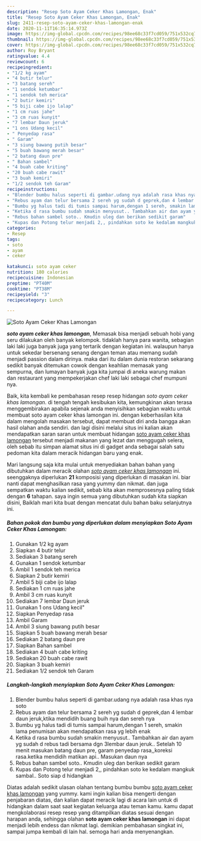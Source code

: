 ```yaml
---
description: "Resep Soto Ayam Ceker Khas Lamongan, Enak"
title: "Resep Soto Ayam Ceker Khas Lamongan, Enak"
slug: 2411-resep-soto-ayam-ceker-khas-lamongan-enak
date: 2020-11-11T16:35:14.973Z
image: https://img-global.cpcdn.com/recipes/98ee68c33f7cd059/751x532cq70/soto-ayam-ceker-khas-lamongan-foto-resep-utama.jpg
thumbnail: https://img-global.cpcdn.com/recipes/98ee68c33f7cd059/751x532cq70/soto-ayam-ceker-khas-lamongan-foto-resep-utama.jpg
cover: https://img-global.cpcdn.com/recipes/98ee68c33f7cd059/751x532cq70/soto-ayam-ceker-khas-lamongan-foto-resep-utama.jpg
author: Roy Bryant
ratingvalue: 4.4
reviewcount: 6
recipeingredient:
- "1/2 kg ayam"
- "4 butir telur"
- "3 batang sereh"
- "1 sendok ketumbar"
- "1 sendok teh merica"
- "2 butir kemiri"
- "5 biji cabe ijo lalap"
- "1 cm ruas jahe"
- "3 cm ruas kunyit"
- "7 lembar Daun jeruk"
- "1 ons Udang kecil"
- " Penyedap rasa"
- " Garam"
- "3 siung bawang putih besar"
- "5 buah bawang merah besar"
- "2 batang daun pre"
- " Bahan sambel"
- "4 buah cabe kriting"
- "20 buah cabe rawit"
- "3 buah kemiri"
- "1/2 sendok teh Garam"
recipeinstructions:
- "Blender bumbu halus seperti di gambar.udang nya adalah rasa khas nya soto"
- "Rebus ayam dan telur bersama 2 sereh yg sudah d geprek,dan 4 lembar daun jeruk,ktika mendidih buang buih nya dan sereh nya"
- "Bumbu yg halus tadi di tumis sampai harum,dengan 1 sereh, smakin lama penumisan akan mendapatkan rasa yg lebih enak"
- "Ketika d rasa bumbu sudah smakin menyusut.. Tambahkan air dan ayam yg sudah d rebus tadi bersama dgn 3lembar daun jeruk.. Setelah 10 menit masukan batang daun pre, garam penyedap rasa,,koreksi rasa.ketika mendidih matikan api.. Masukan daun nya"
- "Rebus bahan sambel soto.. Kmudin uleg dan berikan sedikit garam"
- "Kupas dan Potong telur menjadi 2,, pindahkan soto ke kedalam mangkuk sambal.. Soto siap d hidangkan"
categories:
- Resep
tags:
- soto
- ayam
- ceker

katakunci: soto ayam ceker 
nutrition: 180 calories
recipecuisine: Indonesian
preptime: "PT40M"
cooktime: "PT38M"
recipeyield: "3"
recipecategory: Lunch

---
```



![Soto Ayam Ceker Khas Lamongan](https://img-global.cpcdn.com/recipes/98ee68c33f7cd059/751x532cq70/soto-ayam-ceker-khas-lamongan-foto-resep-utama.jpg)

<b><i>soto ayam ceker khas lamongan</i></b>, Memasak bisa menjadi sebuah hobi yang seru dilakukan oleh banyak kelompok. tidaklah hanya para wanita, sebagian laki laki juga banyak juga yang tertarik dengan kegiatan ini. walaupun hanya untuk sekedar bersenang senang dengan teman atau memang sudah menjadi passion dalam dirinya. maka dari itu dalam dunia restoran sekarang sedikit banyak ditemukan cowok dengan keahlian memasak yang sempurna, dan lumayan banyak juga kita jumpai di aneka warung makan dan restaurant yang mempekerjakan chef laki laki sebagai chef mumpuni nya.



Baik, kita kembali ke pembahasan resep resep hidangan <i>soto ayam ceker khas lamongan</i>. di tengah tengah kesibukan kita, kemungkinan akan terasa menggembirakan apabila sejenak anda menyisihkan sebagian waktu untuk membuat soto ayam ceker khas lamongan ini. dengan keberhasilan kita dalam mengolah masakan tersebut, dapat membuat diri anda bangga akan hasil olahan anda sendiri. dan lagi disini melalui situs ini kalian akan mendapatkan saran saran untuk membuat hidangan <u>soto ayam ceker khas lamongan</u> tersebut menjadi makanan yang lezat dan menggugah selera, oleh sebab itu simpan alamat situs ini di gadget anda sebagai salah satu pedoman kita dalam meracik hidangan baru yang enak.


Mari langsung saja kita mulai untuk menyediakan bahan bahan yang dibutuhkan dalam meracik olahan <u><i>soto ayam ceker khas lamongan</i></u> ini. seenggaknya diperlukan <b>21</b> komposisi yang diperlukan di masakan ini. biar nanti dapat menghasilkan rasa yang yummy dan nikmat. dan juga sempatkan waktu kalian sedikit, sebab kita akan memprosesnya paling tidak dengan <b>6</b> tahapan. saya ingin semua yang dibutuhkan sudah kita siapkan disini, Baiklah mari kita buat dengan mencatat dulu bahan baku selanjutnya ini.

<!--inarticleads1-->

##### Bahan pokok dan bumbu yang diperlukan dalam menyiapkan Soto Ayam Ceker Khas Lamongan:

1. Gunakan 1/2 kg ayam
1. Siapkan 4 butir telur
1. Sediakan 3 batang sereh
1. Gunakan 1 sendok ketumbar
1. Ambil 1 sendok teh merica
1. Siapkan 2 butir kemiri
1. Ambil 5 biji cabe ijo lalap
1. Sediakan 1 cm ruas jahe
1. Ambil 3 cm ruas kunyit
1. Sediakan 7 lembar Daun jeruk
1. Gunakan 1 ons Udang kecil&#34;
1. Siapkan  Penyedap rasa
1. Ambil  Garam
1. Ambil 3 siung bawang putih besar
1. Siapkan 5 buah bawang merah besar
1. Sediakan 2 batang daun pre
1. Siapkan  Bahan sambel
1. Sediakan 4 buah cabe kriting
1. Sediakan 20 buah cabe rawit
1. Siapkan 3 buah kemiri
1. Sediakan 1/2 sendok teh Garam




<!--inarticleads2-->

##### Langkah-langkah menyiapkan Soto Ayam Ceker Khas Lamongan:

1. Blender bumbu halus seperti di gambar.udang nya adalah rasa khas nya soto
1. Rebus ayam dan telur bersama 2 sereh yg sudah d geprek,dan 4 lembar daun jeruk,ktika mendidih buang buih nya dan sereh nya
1. Bumbu yg halus tadi di tumis sampai harum,dengan 1 sereh, smakin lama penumisan akan mendapatkan rasa yg lebih enak
1. Ketika d rasa bumbu sudah smakin menyusut.. Tambahkan air dan ayam yg sudah d rebus tadi bersama dgn 3lembar daun jeruk.. Setelah 10 menit masukan batang daun pre, garam penyedap rasa,,koreksi rasa.ketika mendidih matikan api.. Masukan daun nya
1. Rebus bahan sambel soto.. Kmudin uleg dan berikan sedikit garam
1. Kupas dan Potong telur menjadi 2,, pindahkan soto ke kedalam mangkuk sambal.. Soto siap d hidangkan




Diatas adalah sedikit ulasan olahan tentang bumbu bumbu <u>soto ayam ceker khas lamongan</u> yang yummy. kami ingin kalian bisa mengerti dengan penjabaran diatas, dan kalian dapat meracik lagi di acara lain untuk di hidangkan dalam saat saat kegiatan keluarga atau teman kamu. kamu dapat mengkolaborasi resep resep yang ditampilkan diatas sesuai dengan harapan anda, sehingga olahan <b>soto ayam ceker khas lamongan</b> ini dapat menjadi lebih endess dan nikmat lagi. demikian pembahasan singkat ini, sampai jumpa kembali di lain hal. semoga hari anda menyenangkan.
